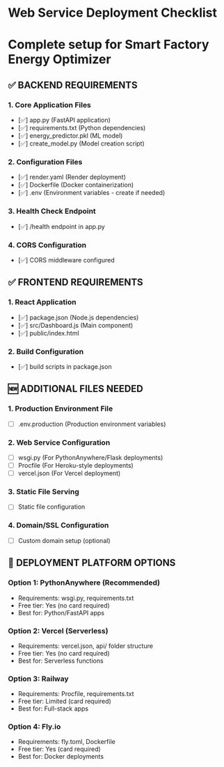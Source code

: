 # Web Service Deployment Checklist
# Complete setup for Smart Factory Energy Optimizer

## ✅ BACKEND REQUIREMENTS

### 1. Core Application Files
- [✅] app.py (FastAPI application) 
- [✅] requirements.txt (Python dependencies)
- [✅] energy_predictor.pkl (ML model)
- [✅] create_model.py (Model creation script)

### 2. Configuration Files
- [✅] render.yaml (Render deployment)
- [✅] Dockerfile (Docker containerization)
- [✅] .env (Environment variables - create if needed)

### 3. Health Check Endpoint
- [✅] /health endpoint in app.py

### 4. CORS Configuration
- [✅] CORS middleware configured

## ✅ FRONTEND REQUIREMENTS

### 1. React Application
- [✅] package.json (Node.js dependencies)
- [✅] src/Dashboard.js (Main component)
- [✅] public/index.html

### 2. Build Configuration
- [✅] build scripts in package.json

## 🆕 ADDITIONAL FILES NEEDED

### 1. Production Environment File
- [ ] .env.production (Production environment variables)

### 2. Web Service Configuration
- [ ] wsgi.py (For PythonAnywhere/Flask deployments)
- [ ] Procfile (For Heroku-style deployments)
- [ ] vercel.json (For Vercel deployment)

### 3. Static File Serving
- [ ] Static file configuration

### 4. Domain/SSL Configuration
- [ ] Custom domain setup (optional)

## 🔧 DEPLOYMENT PLATFORM OPTIONS

### Option 1: PythonAnywhere (Recommended)
- Requirements: wsgi.py, requirements.txt
- Free tier: Yes (no card required)
- Best for: Python/FastAPI apps

### Option 2: Vercel (Serverless)
- Requirements: vercel.json, api/ folder structure
- Free tier: Yes (no card required) 
- Best for: Serverless functions

### Option 3: Railway
- Requirements: Procfile, requirements.txt
- Free tier: Limited (card required)
- Best for: Full-stack apps

### Option 4: Fly.io
- Requirements: fly.toml, Dockerfile
- Free tier: Yes (card required)
- Best for: Docker deployments